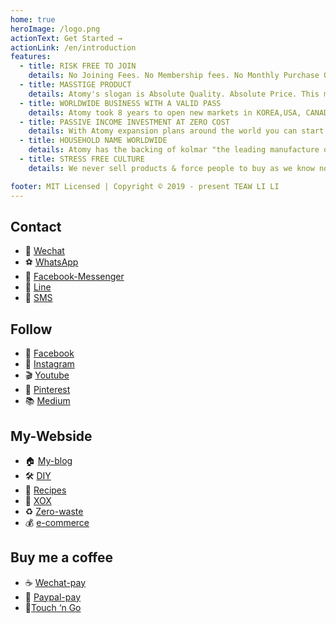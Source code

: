 ```yaml
---
home: true
heroImage: /logo.png
actionText: Get Started →
actionLink: /en/introduction
features:
  - title: RISK FREE TO JOIN
    details: No Joining Fees. No Membership fees. No Monthly Purchase Obligations. No Automatic Reordering. No Auto-Ship
  - title: MASSTIGE PRODUCT
    details: Atomy's slogan is Absolute Quality. Absolute Price. This means you are getting the highest quality products at the lowest price possible.
  - title: WORLDWIDE BUSINESS WITH A VALID PASS
    details: Atomy took 8 years to open new markets in KOREA,USA, CANADA, JAPAN, TAIWAN, SINGAPORE, PHILIPPINE, CAMBODIA AND now MALAYSIA. Once you're a member of Atomy you can refer anyone in any of the opened countries and place them in your group under you. So the income potential is amazing!
  - title: PASSIVE INCOME INVESTMENT AT ZERO COST
    details: With Atomy expansion plans around the world you can start building up your very own soure of passive income simply by joining at no cost! Imagine starting a business without the need for any capital expenditure and being given your very own online shopping mall and virtual office. That is essentially what Atomy is!
  - title: HOUSEHOLD NAME WORLDWIDE
    details: Atomy has the backing of kolmar "the leading manufacture of cosmetics, skin care, home care and many other products since 1921" and KEAERY "Korea Atomy Energy Research Institute" - They are a government institution that developed HemoHim after 8 years of research in a quest to help boost the immune system for their scientists working with radiation
  - title: STRESS FREE CULTURE
    details: We never sell products & force people to buy as we know nobody like to sell products. But we buy products at low prices from Atomy, then simply share our experience to others. This is how Atomy work.

footer: MIT Licensed | Copyright © 2019 - present TEAW LI LI
---
```


## Contact

- 🏀 [Wechat](https://i.imgur.com/1RDF4lM.jpg)
- ⚽️ [WhatsApp](https://i.imgur.com/BKj4ROo.png)
- 🏓 [Facebook-Messenger](https://i.imgur.com/bBV2O1n.png)
- 🏈 [Line](https://i.imgur.com/iRngVkz.jpg)
- 🏸 [SMS](https://i.imgur.com/MWKdd7N.png)

## Follow

- 👦 [Facebook](https://)
- 📸 [Instagram](https://)
- 🎬 [Youtube](https://)
- 📌 [Pinterest](https://)
- 📚 [Medium](https://)

## My-Webside

- 🏠 [My-blog](https://)
- 🛠 [DIY](https://)
- 🍙 [Recipes](https://)
- 📡 [XOX](https://)
- ♻️ [Zero-waste](https://)
- 💰 [e-commerce](https://)


## Buy me a coffee

-  ☕ [Wechat-pay](https://i.imgur.com/i3IUBSj.png)
- 🍕 [Paypal-pay](https://i.imgur.com/OuFAvpD.png)
- 🍰[Touch ‘n Go](https://i.imgur.com/KF9Rji9.jpg)
